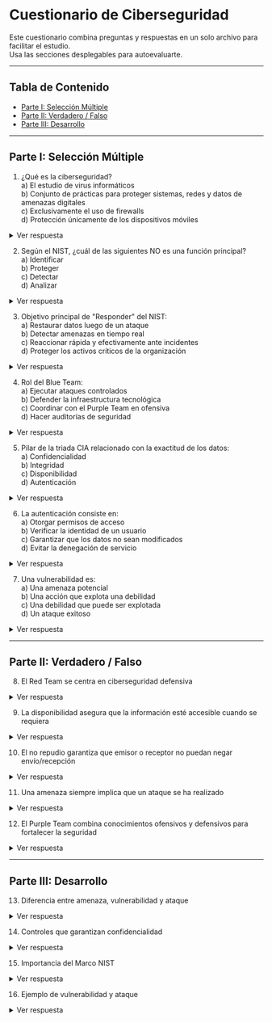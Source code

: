 # Cuestionario de Ciberseguridad

Este cuestionario combina preguntas y respuestas en un solo archivo para facilitar el estudio.  
Usa las secciones desplegables para autoevaluarte.

---

## Tabla de Contenido

- [Parte I: Selección Múltiple](#parte-i-seleccion-multiple)  
- [Parte II: Verdadero / Falso](#parte-ii-verdadero--falso)  
- [Parte III: Desarrollo](#parte-iii-desarrollo)

---

## Parte I: Selección Múltiple

1. ¿Qué es la ciberseguridad?  
   a) El estudio de virus informáticos  
   b) Conjunto de prácticas para proteger sistemas, redes y datos de amenazas digitales  
   c) Exclusivamente el uso de firewalls  
   d) Protección únicamente de los dispositivos móviles  

<details>
<summary>Ver respuesta</summary>

**Respuesta:**  
- b) Conjunto de prácticas para proteger sistemas, redes y datos de amenazas digitales

</details>

2. Según el NIST, ¿cuál de las siguientes NO es una función principal?  
   a) Identificar  
   b) Proteger  
   c) Detectar  
   d) Analizar  

<details>
<summary>Ver respuesta</summary>

**Respuesta:**  
- d) Analizar

</details>

3. Objetivo principal de "Responder" del NIST:  
   a) Restaurar datos luego de un ataque  
   b) Detectar amenazas en tiempo real  
   c) Reaccionar rápida y efectivamente ante incidentes  
   d) Proteger los activos críticos de la organización  

<details>
<summary>Ver respuesta</summary>

**Respuesta:**  
- c) Reaccionar rápida y efectivamente ante incidentes

</details>

4. Rol del Blue Team:  
   a) Ejecutar ataques controlados  
   b) Defender la infraestructura tecnológica  
   c) Coordinar con el Purple Team en ofensiva  
   d) Hacer auditorías de seguridad  

<details>
<summary>Ver respuesta</summary>

**Respuesta:**  
- b) Defender la infraestructura tecnológica

</details>

5. Pilar de la triada CIA relacionado con la exactitud de los datos:  
   a) Confidencialidad  
   b) Integridad  
   c) Disponibilidad  
   d) Autenticación  

<details>
<summary>Ver respuesta</summary>

**Respuesta:**  
- b) Integridad

</details>

6. La autenticación consiste en:  
   a) Otorgar permisos de acceso  
   b) Verificar la identidad de un usuario  
   c) Garantizar que los datos no sean modificados  
   d) Evitar la denegación de servicio  

<details>
<summary>Ver respuesta</summary>

**Respuesta:**  
- b) Verificar la identidad de un usuario

</details>

7. Una vulnerabilidad es:  
   a) Una amenaza potencial  
   b) Una acción que explota una debilidad  
   c) Una debilidad que puede ser explotada  
   d) Un ataque exitoso  

<details>
<summary>Ver respuesta</summary>

**Respuesta:**  
- c) Una debilidad que puede ser explotada

</details>

---

## Parte II: Verdadero / Falso

8. El Red Team se centra en ciberseguridad defensiva  

<details>
<summary>Ver respuesta</summary>

**Respuesta:**  
- Falso → Se centra en ofensiva

</details>

9. La disponibilidad asegura que la información esté accesible cuando se requiera  

<details>
<summary>Ver respuesta</summary>

**Respuesta:**  
- Verdadero

</details>

10. El no repudio garantiza que emisor o receptor no puedan negar envío/recepción  

<details>
<summary>Ver respuesta</summary>

**Respuesta:**  
- Verdadero

</details>

11. Una amenaza siempre implica que un ataque se ha realizado  

<details>
<summary>Ver respuesta</summary>

**Respuesta:**  
- Falso → Es un peligro potencial, no necesariamente un ataque

</details>

12. El Purple Team combina conocimientos ofensivos y defensivos para fortalecer la seguridad  

<details>
<summary>Ver respuesta</summary>

**Respuesta:**  
- Verdadero

</details>

---

## Parte III: Desarrollo

13. Diferencia entre amenaza, vulnerabilidad y ataque  

<details>
<summary>Ver respuesta</summary>

**Respuesta:**  
- Amenaza: posible peligro que puede afectar sistemas o datos  
- Vulnerabilidad: debilidad que puede ser explotada  
- Ataque: acción concreta para explotar una vulnerabilidad

</details>

14. Controles que garantizan confidencialidad  

<details>
<summary>Ver respuesta</summary>

**Respuesta:**  
- Cifrado de datos  
- Control de accesos  
- Autenticación multifactor

</details>

15. Importancia del Marco NIST  

<details>
<summary>Ver respuesta</summary>

**Respuesta:**  
- Proporciona un marco reconocido para evaluar y mejorar la ciberseguridad  
- Ayuda a gestionar riesgos y cumplir regulaciones  
- Facilita estandarizar procesos de seguridad

</details>

16. Ejemplo de vulnerabilidad y ataque  

<details>
<summary>Ver respuesta</summary>

**Respuesta:**  
- Vulnerabilidad: servidor con software desactualizado  
- Ataque: atacante explota la debilidad para acceder a datos o ejecutar código malicioso

</details>
